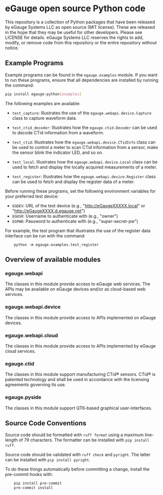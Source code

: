 # eGauge open source Python code

This repository is a collection of Python packages that have been
released by eGauge Systems LLC as open source (MIT license).  These
are released in the hope that they may be useful for other developers.
Please see LICENSE for details.  eGauge Systems LLC reserves the
rights to add, modify, or remove code from this repository or the
entire repository without notice.

## Example Programs

Example programs can be found in the `egauge.examples` module.  If you
want to run these programs, ensure that all dependencies are installed
by running the command:

```sh
pip install egauge-python[examples]
```

The following examples are available:

 * `test_capture`: Illustrates the use of the
   `egauge.webapi.device.Capture` class to capture waveform data.

 * `test_ctid_decoder`: Illustrates how the `egauge.ctid.Decoder` can be
   used to decode CTid information from a waveform.

 * `test_ctid`: Illustrates how the `egauge.webapi.device.CTidInfo`
    class can be used to control a meter to scan CTid information from
    a sensor, make the sensor blink the indicator LED, and so on.

 * `test_local`: Illustrates how the `egauge.webapi.device.Local`
   class can be used to fetch and display the locally acquired
   measurements of a meter.

 * `test_register`: Illustrates how the `egauge.webapi.device.Register`
   class can be used to fetch and display the register data of a
   meter.

Before running these programs, set the following environment variables
for your preferred test device:

 * `EGDEV`: URL of the test device (e.g., "http://eGaugeXXXXX.local" or
   "http://eGaugeXXXX.d.egauge.net")
 * `EGUSR`: Username to authenticate with (e.g., "owner")
 * `EGPWD`: Password to authenticate with (e.g., "super-secret-pw")

For example, the test program that illustrates the use of the register
data interface can be run with the command:

```
    python -m egauge.examples.test_register
```

## Overview of available modules

### egauge.webapi

The classes in this module provide access to eGauge web services.  The
APIs may be available on eGauge devices and/or as cloud-based web
services.

### egauge.webapi.device

The classes in this module provide access to APIs implemented on
eGauge devices.

### egauge.webapi.cloud

The classes in this module provide access to APIs implemented by
eGauge cloud services.

### egauge.ctid

The classes in this module support manufacturing CTid® sensors.  CTid®
is patented technology and shall be used in accordance with the
licensing agreements governing its use.

### egauge.pyside

The classes in this module support QT6-based graphical
user-interfaces.

## Source Code Conventions

Source code should be formatted with `ruff format` using a maximum
line-length of 79 characters.  The formatter can be installed with
`pip install ruff`.

Source code should be validated with `ruff check` and `pyright`.  The
latter can be installed with `pip install pyright`.

To do these things automatically before committing a change, install
the pre-commit hooks with:

```sh
    pip install pre-commit
    pre-commit install
```
